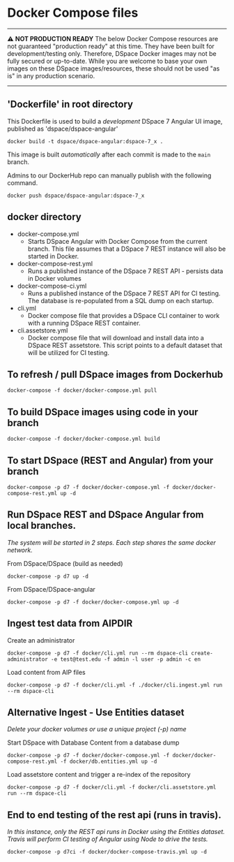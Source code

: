 # Docker Compose files

***
:warning: **NOT PRODUCTION READY**  The below Docker Compose resources are not guaranteed "production ready" at this time. They have been built for development/testing only. Therefore, DSpace Docker images may not be fully secured or up-to-date. While you are welcome to base your own images on these DSpace images/resources, these should not be used "as is" in any production scenario.
***

## 'Dockerfile' in root directory 
This Dockerfile is used to build a *development* DSpace 7 Angular UI image, published as 'dspace/dspace-angular'

```
docker build -t dspace/dspace-angular:dspace-7_x .
```

This image is built *automatically* after each commit is made to the `main` branch.

Admins to our DockerHub repo can manually publish with the following command.
```
docker push dspace/dspace-angular:dspace-7_x
```

## docker directory
- docker-compose.yml
  - Starts DSpace Angular with Docker Compose from the current branch.  This file assumes that a DSpace 7 REST instance will also be started in Docker.
- docker-compose-rest.yml
  - Runs a published instance of the DSpace 7 REST API - persists data in Docker volumes
- docker-compose-ci.yml
  - Runs a published instance of the DSpace 7 REST API for CI testing.  The database is re-populated from a SQL dump on each startup.
- cli.yml
  - Docker compose file that provides a DSpace CLI container to work with a running DSpace REST container.
- cli.assetstore.yml
  - Docker compose file that will download and install data into a DSpace REST assetstore.  This script points to a default dataset that will be utilized for CI testing.


## To refresh / pull DSpace images from Dockerhub
```
docker-compose -f docker/docker-compose.yml pull
```

## To build DSpace images using code in your branch
```
docker-compose -f docker/docker-compose.yml build
```

## To start DSpace (REST and Angular) from your branch

```
docker-compose -p d7 -f docker/docker-compose.yml -f docker/docker-compose-rest.yml up -d
```

## Run DSpace REST and DSpace Angular from local branches.
_The system will be started in 2 steps. Each step shares the same docker network._

From DSpace/DSpace (build as needed)
```
docker-compose -p d7 up -d
```

From DSpace/DSpace-angular
```
docker-compose -p d7 -f docker/docker-compose.yml up -d
```

## Ingest test data from AIPDIR

Create an administrator
```
docker-compose -p d7 -f docker/cli.yml run --rm dspace-cli create-administrator -e test@test.edu -f admin -l user -p admin -c en
```

Load content from AIP files
```
docker-compose -p d7 -f docker/cli.yml -f ./docker/cli.ingest.yml run --rm dspace-cli
```

## Alternative Ingest - Use Entities dataset
_Delete your docker volumes or use a unique project (-p) name_

Start DSpace with Database Content from a database dump
```
docker-compose -p d7 -f docker/docker-compose.yml -f docker/docker-compose-rest.yml -f docker/db.entities.yml up -d
```

Load assetstore content and trigger a re-index of the repository
```
docker-compose -p d7 -f docker/cli.yml -f docker/cli.assetstore.yml run --rm dspace-cli
```

## End to end testing of the rest api (runs in travis).
_In this instance, only the REST api runs in Docker using the Entities dataset. Travis will perform CI testing of Angular using Node to drive the tests._

```
docker-compose -p d7ci -f docker/docker-compose-travis.yml up -d
```
